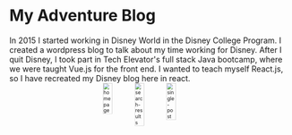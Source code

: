 # My Adventure Blog
In 2015 I started working in Disney World in the Disney College Program. I created a wordpress blog to talk about my time working for Disney. After I quit Disney, I took part in Tech Elevator's full stack Java bootcamp, where we were taught Vue.js for the front end. I wanted to teach myself React.js, so I have recreated my Disney blog here in react. 
<svg fill="none" viewBox="0 0 800 400" width="800" height="400" xmlns="http://www.w3.org/2000/svg">
	<foreignObject width="100%" height="100%">
		<div xmlns="http://www.w3.org/1999/xhtml">
<style>div {display: flex; justify-content: center; align-items: flex-start;}</style>
<div>
<img src="https://github.com/RyanMontville/my-adventure-blog/blob/main/screenshots/homepage-view.png" alt="homepage" title="Homepage view" style="width: 30%; display: inline-block;"></img>
<img src="https://github.com/RyanMontville/my-adventure-blog/blob/main/screenshots/viewing-filtered-post-from-search-input.png" alt="search-results" title="Viewing filtered posts from search input" style="width: 30%; display: inline-block;"></img>
<img src="https://github.com/RyanMontville/my-adventure-blog/blob/main/screenshots/viewing-a-single-post.png" alt="single-post"  title="A single post" style="width: 30%; display: inline-block;"></img>
</div>
</div>

</foreignObject>

